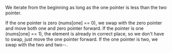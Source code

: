 We iterate from the beginning as long as the one pointer is less than the two pointer.

If the one pointer is zero (nums[one] == 0), we swap with the zero pointer 
and move both one and zero pointer forward. If the pointer is one 
(nums[one] == 1), the element is already in correct place, 
so we don't have to swap, just move the one pointer forward. 
If the one pointer is two, we swap with the two and two--.